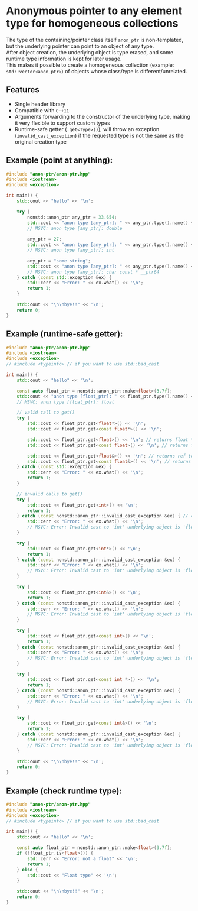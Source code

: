 # Anonymous pointer to any element type for homogeneous collections

The type of the containing/pointer class itself `anon_ptr` is non-templated, but the underlying pointer can point to an object of any type.  
After object creation, the underlying object is type erased, and some runtime type information is kept for later usage.  
This makes it possible to create a homogeneous collection (example: `std::vector<anon_ptr>`) of objects whose class/type is different/unrelated.  

## Features
* Single header library
* Compatible with `C++11`
* Arguments forwarding to the constructor of the underlying type, making it very flexible to support custom types
* Runtime-safe getter (`.get<Type>()`), will throw an exception (`invalid_cast_exception`) if the requested type is not the same as the original creation type

## Example (point at anything):
```c++
#include "anon-ptr/anon-ptr.hpp"
#include <iostream>
#include <exception>

int main() {
    std::cout << "hello" << '\n';

    try {
        nonstd::anon_ptr any_ptr = 33.654;
        std::cout << "anon type [any_ptr]: " << any_ptr.type().name() << '\n';
        // MSVC: anon type [any_ptr]: double
    
        any_ptr = 27;
        std::cout << "anon type [any_ptr]: " << any_ptr.type().name() << '\n';
        // MSVC: anon type [any_ptr]: int

        any_ptr = "some string";
        std::cout << "anon type [any_ptr]: " << any_ptr.type().name() << '\n';
        // MSVC: anon type [any_ptr]: char const * __ptr64
    } catch (const std::exception &ex) {
        std::cerr << "Error: " << ex.what() << '\n';
        return 1;
    }

    std::cout << "\n\nbye!!" << '\n';
    return 0;
}
```

## Example (runtime-safe getter):
```c++
#include "anon-ptr/anon-ptr.hpp"
#include <iostream>
#include <exception>
// #include <typeinfo> // if you want to use std::bad_cast

int main() {
    std::cout << "hello" << '\n';

    const auto float_ptr = nonstd::anon_ptr::make<float>(3.7f);
    std::cout << "anon type [float_ptr]: " << float_ptr.type().name() << '\n';
    // MSVC: anon type [float_ptr]: float

    // valid call to get()
    try {
        std::cout << float_ptr.get<float*>() << '\n';
        std::cout << float_ptr.get<const float*>() << '\n';

        std::cout << float_ptr.get<float>() << '\n'; // returns float *
        std::cout << float_ptr.get<const float>() << '\n'; // returns float const *

        std::cout << float_ptr.get<float&>() << '\n'; // returns ref to underlying object
        std::cout << float_ptr.get<const float&>() << '\n'; // returns const ref to underlying object
    } catch (const std::exception &ex) {
        std::cerr << "Error: " << ex.what() << '\n';
        return 1;
    }

    // invalid calls to get()
    try {
        std::cout << float_ptr.get<int>() << '\n';
        return 1;
    } catch (const nonstd::anon_ptr::invalid_cast_exception &ex) { // can also use std::bad_cast
        std::cerr << "Error: " << ex.what() << '\n';
        // MSVC: Error: Invalid cast to 'int' underlying object is 'float'
    }

    try {
        std::cout << float_ptr.get<int*>() << '\n';
        return 1;
    } catch (const nonstd::anon_ptr::invalid_cast_exception &ex) {
        std::cerr << "Error: " << ex.what() << '\n';
        // MSVC: Error: Invalid cast to 'int' underlying object is 'float'
    }

    try {
        std::cout << float_ptr.get<int&>() << '\n';
        return 1;
    } catch (const nonstd::anon_ptr::invalid_cast_exception &ex) {
        std::cerr << "Error: " << ex.what() << '\n';
        // MSVC: Error: Invalid cast to 'int' underlying object is 'float'
    }

    try {
        std::cout << float_ptr.get<const int>() << '\n';
        return 1;
    } catch (const nonstd::anon_ptr::invalid_cast_exception &ex) {
        std::cerr << "Error: " << ex.what() << '\n';
        // MSVC: Error: Invalid cast to 'int' underlying object is 'float'
    }

    try {
        std::cout << float_ptr.get<const int *>() << '\n';
        return 1;
    } catch (const nonstd::anon_ptr::invalid_cast_exception &ex) {
        std::cerr << "Error: " << ex.what() << '\n';
        // MSVC: Error: Invalid cast to 'int' underlying object is 'float'
    }

    try {
        std::cout << float_ptr.get<const int&>() << '\n';
        return 1;
    } catch (const nonstd::anon_ptr::invalid_cast_exception &ex) {
        std::cerr << "Error: " << ex.what() << '\n';
        // MSVC: Error: Invalid cast to 'int' underlying object is 'float'
    }

    std::cout << "\n\nbye!!" << '\n';
    return 0;
}
```

## Example (check runtime type):
```c++
#include "anon-ptr/anon-ptr.hpp"
#include <iostream>
#include <exception>
// #include <typeinfo> // if you want to use std::bad_cast

int main() {
    std::cout << "hello" << '\n';

    const auto float_ptr = nonstd::anon_ptr::make<float>(3.7f);
    if (!float_ptr.is<float>()) {
        std::cerr << "Error: not a float" << '\n';
        return 1;
    } else {
        std::cout << "Float type" << '\n';
    }

    std::cout << "\n\nbye!!" << '\n';
    return 0;
}
```
